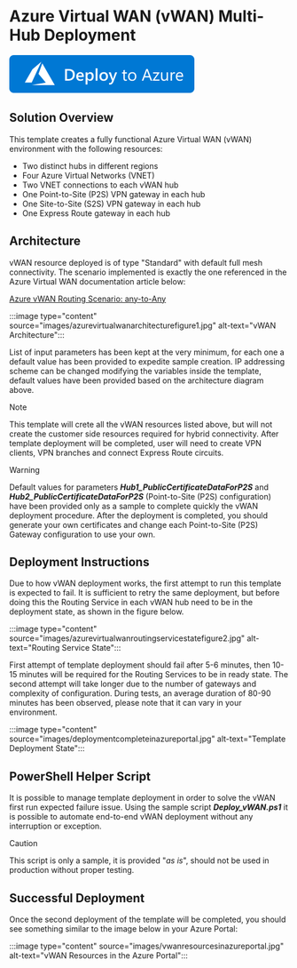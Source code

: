 # Azure Virtual WAN (vWAN) Multi-Hub Deployment

[![Deploy To Azure](https://raw.githubusercontent.com/Azure/azure-quickstart-templates/master/1-CONTRIBUTION-GUIDE/images/deploytoazure.svg?sanitize=true)](https://portal.azure.com/#create/Microsoft.Template/uri/https%3A%2F%2Fraw.githubusercontent.com%2FAzure%2Fazure-quickstart-templates%2Fmaster%2F201-virtual-wan-with-all-gateways%2Fazuredeploy.json)

## Solution Overview

This template creates a fully functional Azure Virtual WAN (vWAN) environment with the following resources:

- Two distinct hubs in different regions
- Four Azure Virtual Networks (VNET)
- Two VNET connections to each vWAN hub
- One Point-to-Site (P2S) VPN gateway in each hub
- One Site-to-Site (S2S) VPN gateway in each hub
- One Express Route gateway in each hub

## Architecture

vWAN resource deployed is of type "Standard" with default full mesh connectivity.
The scenario implemented is exactly the one referenced in the Azure Virtual WAN documentation article below:

[Azure vWAN Routing Scenario: any-to-Any](https://docs.microsoft.com/azure/virtual-wan/scenario-any-to-any)

:::image type="content" source="images/azurevirtualwanarchitecturefigure1.jpg" alt-text="vWAN Architecture":::

List of input parameters has been kept at the very minimum, for each one a default value has been provided to expedite sample creation.
IP addressing scheme can be changed modifying the variables inside the template, default values have been provided based on the architecture diagram above.

> [!NOTE]
> This template will crete all the vWAN resources listed above, but will not create the customer side resources required for hybrid connectivity. After template deployment will be completed, user will need to create VPN clients, VPN branches and connect Express Route circuits.

> [!WARNING]
> Default values for parameters ***Hub1_PublicCertificateDataForP2S*** and ***Hub2_PublicCertificateDataForP2S***  (Point-to-Site (P2S) configuration) have been provided only as a sample to complete quickly the vWAN deployment procedure. After the deployment is completed, you should generate your own certificates and change each Point-to-Site (P2S) Gateway configuration to use your own.

## Deployment Instructions

Due to how vWAN deployment works, the first attempt to run this template is expected to fail.
It is sufficient to retry the same deployment, but before doing this the Routing Service in each vWAN hub need to be in the deployment state, as shown in the figure below.

:::image type="content" source="images/azurevirtualwanroutingservicestatefigure2.jpg" alt-text="Routing Service State":::

First attempt of template deployment should fail after 5-6 minutes, then 10-15 minutes will be required for the Routing Services to be in ready state. The second attempt will take longer due to the number of gateways and complexity of configuration. During tests, an average duration of 80-90 minutes has been observed, please note that it can vary in your environment.

:::image type="content" source="images/deploymentcompleteinazureportal.jpg" alt-text="Template Deployment State":::

## PowerShell Helper Script

It is possible to manage template deployment in order to solve the vWAN first run expected failure issue. Using the sample script ***Deploy_vWAN.ps1*** it is possible to automate end-to-end vWAN deployment without any interruption or exception.
> [!CAUTION]
> This script is only a sample, it is provided "*as is*", should not be used in production without proper testing.

## Successful Deployment

Once the second deployment of the template will be completed, you should see something similar to the image below in your Azure Portal:

:::image type="content" source="images/vwanresourcesinazureportal.jpg" alt-text="vWAN Resources in the Azure Portal":::
